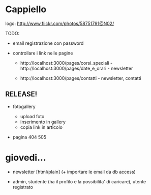 # Cappiello

logo:
http://www.flickr.com/photos/58751791@N02/

TODO:

- email registrazione con password


- controllare i link nelle pagine
  - http://localhost:3000/pages/corsi_speciali - http://localhost:3000/pages/date_e_orari - newsletter

  - http://localhost:3000/pages/contatti - newsletter, contatti


## RELEASE!

- fotogallery
  - upload foto
  - inserimento in gallery
  - copia link in articolo

- pagina 404 505

# giovedi...

- newsletter [html/plain]  (+ importare le email da db access)

- admin, studente (ha il profilo e la possibilita' di caricare), utente registrato

